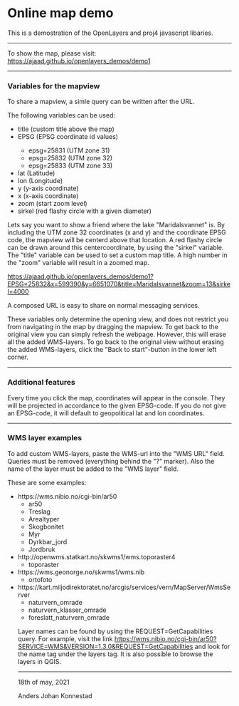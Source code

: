 # Online map demo

This is a demostration of the OpenLayers and proj4 javascript libaries.

---

To show the map, please visit: <https://ajaad.github.io/openlayers_demos/demo1>

---

### Variables for the mapview

To share a mapview, a simle query can be written after the URL.

The following variables can be used:

<ul>
  <li>title (custom title above the map)</li>
  <li>EPSG (EPSG coordinate id values)</li>
    <ul>
      <li>epsg=25831 (UTM zone 31)</li>
      <li>epsg=25832 (UTM zone 32)</li>
      <li>epsg=25833 (UTM zone 33)</li>
    </ul>
  <li>lat (Latitude)</li> 
  <li>lon (Longitude)</li> 
  <li>y (y-axis coordinate)</li>
  <li>x (x-axis coordinate)</li>
  <li>zoom (start zoom level) </li>
  <li>sirkel (red flashy circle with a given diameter)</li>
</ul>

Lets say you want to show a friend where the lake "Maridalsvannet" is.
By including the UTM zone 32 coordinates (x and y) and the coordinate EPSG code,
the mapview will be centerd above that location.
A red flashy circle can be drawn around this centercoordinate, by using the "sirkel" variable. The "title" variable can be used to set a custom map title.
A high number in the "zoom" variable will result in a zoomed map.

<https://ajaad.github.io/openlayers_demos/demo1?EPSG=25832&x=599390&y=6651070&title=Maridalsvannet&zoom=13&sirkel=4000>

A composed URL is easy to share on normal messaging services.

These variables only determine the opening view, and does not restrict you from navigating in the map by dragging the mapview.
To get back to the original view you can simply refresh the webpage.
However, this will erase all the added WMS-layers.
To go back to the original view without erasing the added WMS-layers, click the "Back to start"-button in the lower left corner.

---

### Additional features

Every time you click the map, coordinates will appear in the console.
They will be projected in accordance to the given EPSG-code.
If you do not give an EPSG-code, it will default to geopolitical lat and lon coordinates.


---

### WMS layer examples

To add custom WMS-layers, paste the WMS-url into the "WMS URL" field.
Queries must be removed (everything behind the "?" marker).
Also the name of the layer must be added to the "WMS layer" field.

These are some examples:

<ul>
<li> https://wms.nibio.no/cgi-bin/ar50
  <ul>
    <li> ar50 </li>
    <li> Treslag </li>
    <li> Arealtyper </li>
    <li> Skogbonitet </li>
    <li> Myr </li>
    <li> Dyrkbar_jord </li>
    <li> Jordbruk </li> 
  </ul>
</li>
<li> http://openwms.statkart.no/skwms1/wms.toporaster4
  <ul>
    <li> toporaster </li>
  </ul>
</li>
<li> https://wms.geonorge.no/skwms1/wms.nib
  <ul>
    <li> ortofoto </li>
  </ul>
</li>
<li> https://kart.miljodirektoratet.no/arcgis/services/vern/MapServer/WmsServer
  <ul>
    <li> naturvern_omrade</li>
    <li> naturvern_klasser_omrade</li>
    <li> foreslatt_naturvern_omrade</li>
  </li>
</li>
</ul>


Layer names can be found by using the REQUEST=GetCapabilities query.
For example, visit the link <https://wms.nibio.no/cgi-bin/ar50?SERVICE=WMS&VERSION=1.3.0&REQUEST=GetCapabilities> and look for the name tag under the layers tag.
It is also possible to browse the layers in QGIS.

---


18th of may, 2021

Anders Johan Konnestad